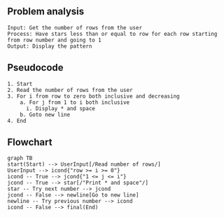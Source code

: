 ## Problem analysis
    Input: Get the number of rows from the user
    Process: Have stars less than or equal to row for each row starting from row number and going to 1
    Output: Display the pattern

## Pseudocode
    1. Start
    2. Read the number of rows from the user
    3. For i from row to zero both inclusive and decreasing
        a. For j from 1 to i both inclusive
          i. Display * and space
        b. Goto new line
    4. End
## Flowchart
```mermaid
graph TB
start(Start) --> UserInput[/Read number of rows/]
UserInput --> icond{"row >= i >= 0"}
icond -- True --> jcond{"1 <= j <= i"}
jcond -- True --> star[/"Print * and space"/]
star -- Try next number --> jcond
jcond -- False --> newline[Go to new line]
newline -- Try previous number --> icond
icond -- False --> final(End)
